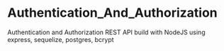 # Authentication_And_Authorization
Authentication and Authorization REST API build with NodeJS using express, sequelize, postgres, bcrypt
